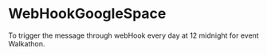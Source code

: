 # WebHookGoogleSpace
To trigger the message through webHook every day at 12 midnight for event Walkathon.
